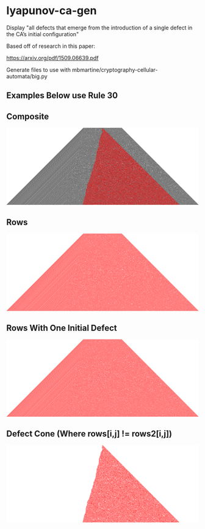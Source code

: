 # lyapunov-ca-gen
Display "all defects that emerge from the introduction of a single defect in the CA’s initial configuration"


Based off of research in this paper:

https://arxiv.org/pdf/1509.06639.pdf


Generate files to use with mbmartine/cryptography-cellular-automata/big.py

## Examples Below use Rule 30

## Composite
![Composite](/row_error_images_examples/comp_img.png?raw=true "Composite")

## Rows
![Rows](/row_error_images_examples/30.0.rows.png?raw=true "Rows")

## Rows With One Initial Defect
![Rows With One Initial Defect](/row_error_images_examples/30.0.rows2.png?raw=true "Rows With One Initial Defect")

## Defect Cone (Where rows[i,j] != rows2[i,j])
![Defect Cone](/row_error_images_examples/30.0.defectcone.png?raw=true "Defect Cone")
